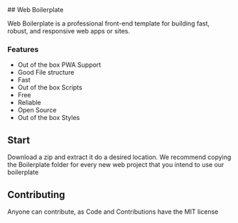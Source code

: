 <link rel="shortcut icon" type="image/png" href="{{ "/favicon.png" | prepend: site.baseurl }}" > 
<!--START:About-->
## Web Boilerplate

Web Boilerplate is a professional front-end template for building fast, robust, and responsive web apps or sites.
<!--END:About-->
<!--START:Features-->
### Features

- Out of the box PWA Support
- Good File structure
- Fast
- Out of the box Scripts
- Free
- Reliable
- Open Source
- Out of the box Styles
<!--END:Features-->
<!--START:Quick Start-->
## Start

Download a zip and extract it do a desired location. We recommend copying the Boilerplate folder for every new web project that you intend to use our boilerplate
<!--END:Quick Start-->
<!--START:Contributing-->
## Contributing
Anyone can contribute, as Code and Contributions have the MIT license
<!--END:Contributing--> 
